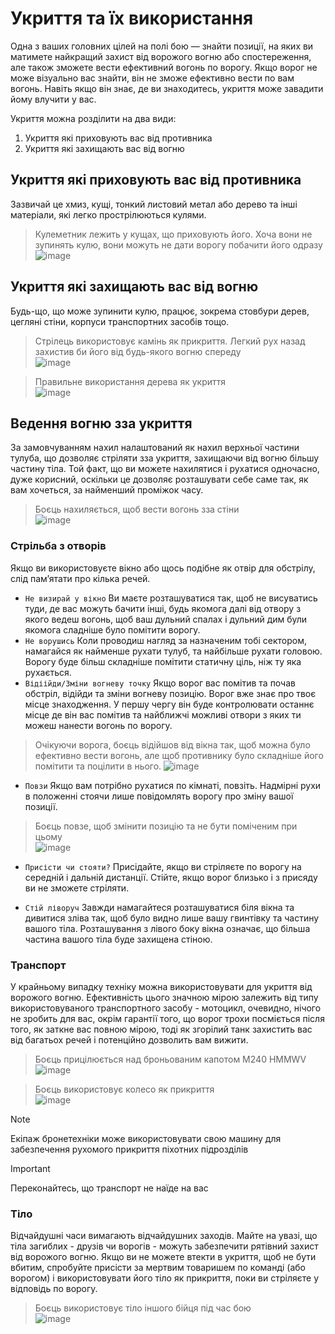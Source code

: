 # Укриття та їх використання
Одна з ваших головних цілей на полі бою — знайти позиції, на яких ви матимете найкращий захист від ворожого вогню або спостереження, але також зможете вести ефективний вогонь по ворогу. Якщо ворог не може візуально вас знайти, він не зможе ефективно вести по вам вогонь. Навіть якщо він знає, де ви знаходитесь, укриття може завадити йому влучити у вас.

Укриття можна розділити на два види:
1. Укриття які приховують вас від противника
2. Укриття які захищають вас від вогню

## Укриття які приховують вас від противника
Зазвичай це хмиз, кущі, тонкий листовий метал або дерево та інші матеріали, які легко прострілюються кулями.
> Кулеметник лежить у кущах, що приховують його. Хоча вони не зупинять кулю, вони можуть не дати ворогу побачити його одразу    
> ![image](https://github.com/vsrJaguar/Materials/assets/68085487/a9d8766b-e5f2-43d7-a32d-0ebf709936b2)

## Укриття які захищають вас від вогню
Будь-що, що може зупинити кулю, працює, зокрема стовбури дерев, цегляні стіни, корпуси транспортних засобів тощо.
> Стрілець використовує камінь як прикриття. Легкий рух назад захистив би його від будь-якого вогню спереду    
> ![image](https://github.com/vsrJaguar/Materials/assets/68085487/ef35d119-bc3c-42da-bb71-1aaf964dc120)

> Правильне використання дерева як укриття  
> ![image](https://github.com/vsrJaguar/Materials/assets/68085487/ef909d02-79cf-47d7-8117-30cdf0563ded)

## Ведення вогню зза укриття
За замовчуванням нахил налаштований як нахил верхньої частини тулуба, що дозволяє стріляти зза укриття, захищаючи від вогню більшу частину тіла. Той факт, що ви можете нахилятися і рухатися одночасно, дуже корисний, оскільки це дозволяє розташувати себе саме так, як вам хочеться, за найменший проміжок часу.
> Боєць нахиляється, щоб вести вогонь зза стіни  
> ![image](https://github.com/vsrJaguar/Materials/assets/68085487/057e9e3a-4757-4b6c-97ce-0a61128275c4)

### Стрільба з отворів
Якщо ви використовуєте вікно або щось подібне як отвір для обстрілу, слід пам’ятати про кілька речей.
- `Не визирай у вікно` Ви маєте розташуватися так, щоб не висуватись туди, де вас можуть бачити інші, будь якомога далі від отвору з якого ведеш вогонь, щоб ваш дульний спалах і дульний дим були якомога сладніше було помітити ворогу.
- `Не ворушись` Коли проводиш нагляд за назначеним тобі сектором, намагайся як найменше рухати тулуб, та найбільше рухати головою. Ворогу буде більш складніше помітити статичну ціль, ніж ту яка рухається.
- `Відіійди/Зміни вогневу точку` Якщо ворог вас помітив та почав обстріл, відійди та зміни вогневу позицію. Ворог вже знає про твоє місце знаходження. У першу чергу він буде контролювати останнє місце де він вас помітив та найближчі можливі отвори з яких ти можеш нанести вогонь по ворогу.  
> Очікуючи ворога, боєць відійшов від вікна так, щоб можна було ефективно вести вогонь, але щоб противнику було складніше його помітити та поцілити в нього.
> ![image](https://github.com/vsrJaguar/Materials/assets/68085487/dd4a68bd-019d-4794-8ae3-a15fec9177f1)

- `Повзи` Якщо вам потрібно рухатися по кімнаті, повзіть. Надмірні рухи в положенні стоячи лише повідомлять ворогу про зміну вашої позиції.
> Боєць повзе, щоб змінити позицію та не бути поміченим при цьому  
> ![image](https://github.com/vsrJaguar/Materials/assets/68085487/84d3c957-062f-4d70-a6e0-7a2c623fc1d8)

- `Присісти чи стояти?` Присідайте, якщо ви стріляєте по ворогу на середній і дальній дистанції. Стійте, якщо ворог близько і з присяду ви не зможете стріляти.

- `Стій ліворуч` Завжди намагайтеся розташуватися біля вікна та дивитися зліва так, щоб було видно лише вашу гвинтівку та частину вашого тіла. Розташування з лівого боку вікна означає, що більша частина вашого тіла буде захищена стіною.

### Транспорт
У крайньому випадку техніку можна використовувати для укриття від ворожого вогню. Ефективність цього значною мірою залежить від типу використовуваного транспортного засобу - мотоцикл, очевидно, нічого не зробить для вас, окрім гарантії того, що ворог трохи посміється після того, як заткне вас повною мірою, тоді як згорілий танк захистить вас від багатьох речей і потенційно дозволить вам вижити.
> Боєць прицілюється над броньованим капотом M240 HMMWV  
> ![image](https://github.com/vsrJaguar/Materials/assets/68085487/f56063a0-c1be-4c70-8de0-5f581fd094b4)

> Боєць використовує колесо як прикриття  
> ![image](https://github.com/vsrJaguar/Materials/assets/68085487/256ea12e-ec61-46c4-9345-1b02be087261)

> [!NOTE]
> Екіпаж бронетехніки може використовувати свою машину для забезпечення рухомого прикриття піхотних підрозділів

> [!IMPORTANT]
> Переконайтесь, що транспорт не наїде на вас

### Тіло
Відчайдушні часи вимагають відчайдушних заходів. Майте на увазі, що тіла загиблих - друзів чи ворогів - можуть забезпечити рятівний захист від ворожого вогню. Якщо ви не можете втекти в укриття, щоб не бути вбитим, спробуйте присісти за мертвим товаришем по команді (або ворогом) і використовувати його тіло як прикриття, поки ви стріляєте у відповідь по ворогу.
> Боєць використовує тіло іншого бійця під час бою  
> ![image](https://github.com/vsrJaguar/Materials/assets/68085487/0b7091a2-b52f-423c-b443-4be411bc890d)
